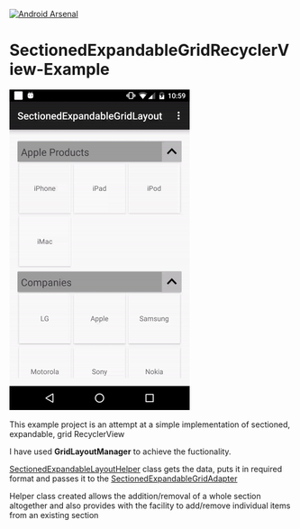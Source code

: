 [![Android Arsenal](https://img.shields.io/badge/Android%20Arsenal-SectionedExpandableGridRecyclerView-green.svg?style=true)](https://android-arsenal.com/details/3/3193)

# SectionedExpandableGridRecyclerView-Example
![alt tag](./segrv.gif)
<p>This example project is an attempt at a simple implementation of sectioned, expandable, grid RecyclerView</p> 

<p>I have used <b>GridLayoutManager</b> to achieve the fuctionality.

<p><a href = ./app/src/main/java/com/fivido/sectionedexpandablegridlayout/adapters/SectionedExpandableLayoutHelper.java>SectionedExpandableLayoutHelper</a>
class gets the data, puts it in required format and passes it to the <a href= ./app/src/main/java/com/fivido/sectionedexpandablegridlayout/adapters/SectionedExpandableGridAdapter.java>SectionedExpandableGridAdapter</a>
</p>
<p>Helper class created allows the addition/removal of a whole section altogether and also provides with the facility to add/remove individual items from an existing section</p>

